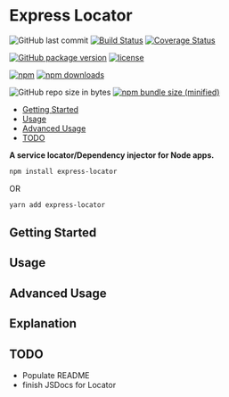 # Express Locator

![GitHub last commit](https://img.shields.io/github/last-commit/rabidpug/express-locator.svg)
[![Build Status](https://ci.jcuneo.com/job/express-locator/job/master/badge/icon)](https://ci.jcuneo.com/job/express-locator/job/master/)
[![Coverage Status](https://coveralls.io/repos/github/rabidpug/express-locator/badge.svg)](https://coveralls.io/github/rabidpug/express-locator)

[![GitHub package version](https://img.shields.io/github/package-json/v/rabidpug/express-locator.svg)](https://github.com/rabidpug/express-locator/blob/master/CHANGELOG.md)
[![license](https://img.shields.io/github/license/mashape/apistatus.svg)](https://github.com/rabidpug/express-locator/blob/master/LICENSE)

[![npm](https://img.shields.io/npm/v/express-locator/latest.svg)](https://www.npmjs.com/package/express-locator)
[![npm downloads](https://img.shields.io/npm/dw/express-locator.svg)](https://www.npmjs.com/package/express-locator)

![GitHub repo size in bytes](https://img.shields.io/github/repo-size/badges/shields.svg)
[![npm bundle size (minified)](https://img.shields.io/bundlephobia/min/express-locator.svg)](https://www.npmjs.com/package/express-locator)

- [Getting Started](#getting-started)
- [Usage](#usage)
- [Advanced Usage](#advanced-usage)
- [TODO](#todo)

**A service locator/Dependency injector for Node apps.**

```bash
npm install express-locator
```

OR

```bash
yarn add express-locator
```

## Getting Started

## Usage

## Advanced Usage

## Explanation

## TODO

- Populate README
- finish JSDocs for Locator
